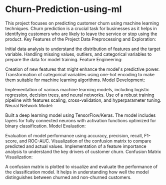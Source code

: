 # Churn-Prediction-using-ml
This project focuses on predicting customer churn using machine learning techniques. Churn prediction is a crucial task for businesses as it helps in identifying customers who are likely to leave the service or stop using the product.
Key Features of the Project
Data Preprocessing and Exploration:

Initial data analysis to understand the distribution of features and the target variable.
Handling missing values, outliers, and categorical variables to prepare the data for model training.
Feature Engineering:

Creation of new features that might enhance the model's predictive power.
Transformation of categorical variables using one-hot encoding to make them suitable for machine learning algorithms.
Model Development:

Implementation of various machine learning models, including logistic regression, decision trees, and neural networks.
Use of a robust training pipeline with features scaling, cross-validation, and hyperparameter tuning.
Neural Network Model:

Built a deep learning model using TensorFlow/Keras.
The model includes layers for fully connected neurons with activation functions optimized for binary classification.
Model Evaluation:

Evaluation of model performance using accuracy, precision, recall, F1-score, and ROC-AUC.
Visualization of the confusion matrix to compare predicted and actual values.
Implementation of a feature importance analysis to understand the key drivers of customer churn.
Confusion Matrix Visualization:

A confusion matrix is plotted to visualize and evaluate the performance of the classification model. It helps in understanding how well the model distinguishes between churned and non-churned customers.
